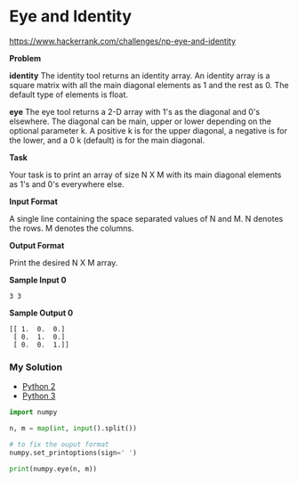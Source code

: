 # Eye and Identity

https://www.hackerrank.com/challenges/np-eye-and-identity

**Problem**

**identity**
The identity tool returns an identity array. 
An identity array is a square matrix with all the main diagonal elements as 1 and the rest as 0. 
The default type of elements is float.

**eye**
The eye tool returns a 2-D array with 1's as the diagonal and 0's elsewhere. 
The diagonal can be main, upper or lower depending on the optional parameter k. 
A positive k is for the upper diagonal, a negative  is for the lower, and a 0 k (default) is for the main diagonal.

**Task**

Your task is to print an array of size N X M with its main diagonal elements as 1's and 0's everywhere else.

**Input Format**
    
A single line containing the space separated values of N and M. 
N denotes the rows. 
M denotes the columns.

**Output Format**

Print the desired N X M array.

**Sample Input 0**

```
3 3
```

**Sample Output 0**

```
[[ 1.  0.  0.]
 [ 0.  1.  0.]
 [ 0.  0.  1.]]
```

### My Solution

- [Python 2](python2.py)
- [Python 3](python3.py)
```python
import numpy

n, m = map(int, input().split())

# to fix the ouput format
numpy.set_printoptions(sign=' ')

print(numpy.eye(n, m))
````